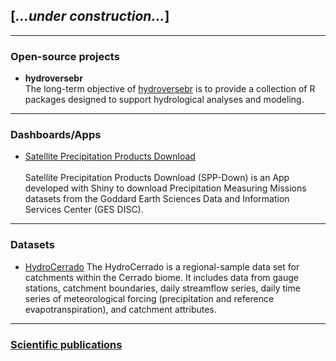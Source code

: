 ## [*...under construction...*]

---

### Open-source projects 
- **hydroversebr**<br>
The long-term objective of <a href='https://github.com/hydroversebr/' target='blank'>hydroversebr</a> is to provide a collection of R packages designed to support hydrological analyses and modeling. 

---

### Dashboards/Apps 
- [Satellite Precipitation Products Download](/pages/SPP-Down)<br><br>
Satellite Precipitation Products Download (SPP-Down) is an App developed with Shiny to download Precipitation Measuring Missions datasets from the Goddard Earth Sciences Data and Information Services Center (GES DISC).
<!-- <img src='https://github.com/daniel-althoff/SPP-Down/raw/master/misc/fig2.png'> -->

---

### Datasets 
- [HydroCerrado](https://github.com/daniel-althoff/HydroCerrado)
The HydroCerrado is a regional-sample data set for catchments within the Cerrado biome. It includes data from gauge stations, catchment boundaries, daily streamflow series, daily time series of meteorological forcing (precipitation and reference evapotranspiration), and catchment attributes.

---

### <a href='https://scholar.google.com/citations?hl=pt-BR&user=DZ1IIrgAAAAJ&view_op=list_works&sortby=pubdate' target='blank'>Scientific publications</a>


<!--
[Project 2 Title](/sample_page)
<img src="images/dummy_thumbnail.jpg?raw=true"/>
-->

<!--
[Project 3 Title](http://example.com/)
<img src="images/dummy_thumbnail.jpg?raw=true"/>
-->

<!--
### Category Name 2-->
<!--
- [Project 1 Title](http://example.com/)
- [Project 2 Title](http://example.com/)
- [Project 3 Title](http://example.com/)
- [Project 4 Title](http://example.com/)
- [Project 5 Title](http://example.com/)
-->





<p style="font-size:11px"></p>

